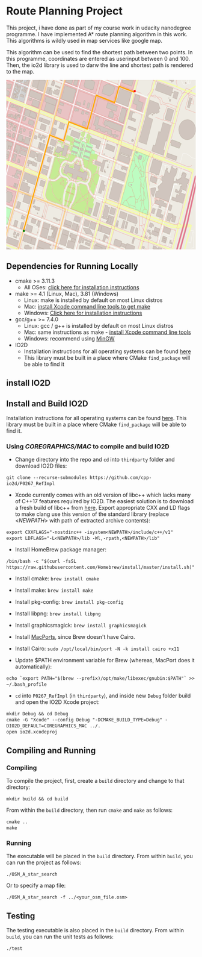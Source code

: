 # Route Planning Project

This project, i have done as part of my course work in udacity nanodegree programme. I have implemented A* route planning algorithm in this work. This algorithms
is wildly used in map services like google map.

This algorithm can be used to find the shortest path between two points. In this programme, coordinates are entered as userinput between 0 and 100. Then, the io2d library is used to darw the line and shortest path is rendered to the map.

<img src="map.png" width="600" height="450" />






## Dependencies for Running Locally
* cmake >= 3.11.3
  * All OSes: [click here for installation instructions](https://cmake.org/install/)
* make >= 4.1 (Linux, Mac), 3.81 (Windows)
  * Linux: make is installed by default on most Linux distros
  * Mac: [install Xcode command line tools to get make](https://developer.apple.com/xcode/features/)
  * Windows: [Click here for installation instructions](http://gnuwin32.sourceforge.net/packages/make.htm)
* gcc/g++ >= 7.4.0
  * Linux: gcc / g++ is installed by default on most Linux distros
  * Mac: same instructions as make - [install Xcode command line tools](https://developer.apple.com/xcode/features/)
  * Windows: recommend using [MinGW](http://www.mingw.org/)
* IO2D
  * Installation instructions for all operating systems can be found [here](https://github.com/cpp-io2d/P0267_RefImpl/blob/master/BUILDING.md)
  * This library must be built in a place where CMake `find_package` will be able to find it

## install IO2D
## Install and Build IO2D

Installation instructions for all operating systems can be found [here](https://github.com/cpp-io2d/P0267_RefImpl/blob/master/BUILDING.md). This library must be built in a place where CMake `find_package` will be able to find it.

###  Using _COREGRAPHICS/MAC_ to compile and build IO2D

* Change directory into the repo and `cd` into `thirdparty` folder and download IO2D files:
```
git clone --recurse-submodules https://github.com/cpp-io2d/P0267_RefImpl
```

* Xcode currently comes with an old version of libc++ which lacks many of C++17 features required by IO2D. The easiest solution is to download a fresh build of libc++ from [here](http://releases.llvm.org/6.0.0/clang+llvm-6.0.0-x86_64-apple-darwin.tar.xz). Export appropriate CXX and LD flags to make clang use this version of the standard library (replace <*NEWPATH*> with path of extracted archive contents):
```
export CXXFLAGS="-nostdinc++ -isystem<NEWPATH>/include/c++/v1"
export LDFLAGS="-L<NEWPATH>/lib -Wl,-rpath,<NEWPATH>/lib"
```

* Install HomeBrew package manager:
```
/bin/bash -c "$(curl -fsSL https://raw.githubusercontent.com/Homebrew/install/master/install.sh)"
```
* Install cmake:  `brew install cmake`
* Install make: `brew install make`
* Install pkg-config: `brew install pkg-config`
* Install libpng:  `brew install libpng`
* Install graphicsmagick: `brew install graphicsmagick`
* Install [MacPorts](https://www.macports.org/install.php), since Brew doesn't have Cairo.
* Install Cairo: `sudo /opt/local/bin/port -N -k install cairo +x11`

* Update $PATH environment variable for Brew (whereas, MacPort does it automatically):
```
echo `export PATH="$(brew --prefix)/opt/make/libexec/gnubin:$PATH"` >> ~/.bash_profile
```

*  `cd` into `P0267_RefImpl` (in `thirdparty`),  and inside new `Debug` folder build and open the IO2D Xcode project:
```
mkdir Debug && cd Debug
cmake -G "Xcode" --config Debug "-DCMAKE_BUILD_TYPE=Debug" -DIO2D_DEFAULT=COREGRAPHICS_MAC ../.
open io2d.xcodeproj
```

## Compiling and Running

### Compiling
To compile the project, first, create a `build` directory and change to that directory:
```
mkdir build && cd build
```
From within the `build` directory, then run `cmake` and `make` as follows:
```
cmake ..
make
```
### Running
The executable will be placed in the `build` directory. From within `build`, you can run the project as follows:
```
./OSM_A_star_search
```
Or to specify a map file:
```
./OSM_A_star_search -f ../<your_osm_file.osm>
```

## Testing

The testing executable is also placed in the `build` directory. From within `build`, you can run the unit tests as follows:
```
./test
```

